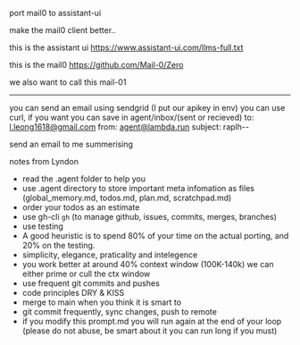 port mail0 to assistant-ui

make the mail0 client better..

this is the assistant ui
https://www.assistant-ui.com/llms-full.txt


this is the mail0
https://github.com/Mail-0/Zero



we also want to call this mail-01




----
you can send an email using sendgrid (I put our apikey in env) you can use curl, if you want you can save in agent/inbox/(sent or recieved) 
to: l.leong1618@gmail.com
from: agent@lambda.run
subject: raplh-<project>-<relevant subject>

send an email to me summerising



notes from Lyndon
- read the .agent folder to help you
- use .agent directory to store important meta infomation as files (global_memory.md, todos.md, plan.md, scratchpad.md)
- order your todos as an estimate
- use gh-cli `gh` (to manage github, issues, commits, merges, branches)
- use testing
- A good heuristic is to spend 80% of your time on the actual porting, and 20% on the testing.
- simplicity, elegance, praticality and intelegence
- you work better at around 40% context window (100K-140k) we can either prime or cull the ctx window
- use frequent git commits and pushes 
- code principles DRY & KISS
- merge to main when you think it is smart to 
- git commit frequently, sync changes, push to remote
- if you modify this prompt.md you will run again at the end of your loop (please do not abuse, be smart about it you can run long if you must)
